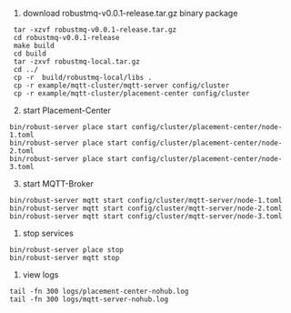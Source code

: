 1. download robustmq-v0.0.1-release.tar.gz binary package

```shell
 tar -xzvf robustmq-v0.0.1-release.tar.gz
 cd robustmq-v0.0.1-release
 make build
 cd build
 tar -zxvf robustmq-local.tar.gz
 cd ../
 cp -r  build/robustmq-local/libs .
 cp -r example/mqtt-cluster/mqtt-server config/cluster
 cp -r example/mqtt-cluster/placement-center config/cluster
```

2. start Placement-Center

```shell
bin/robust-server place start config/cluster/placement-center/node-1.toml
bin/robust-server place start config/cluster/placement-center/node-2.toml
bin/robust-server place start config/cluster/placement-center/node-3.toml
```

3. start MQTT-Broker

```shell
bin/robust-server mqtt start config/cluster/mqtt-server/node-1.toml
bin/robust-server mqtt start config/cluster/mqtt-server/node-2.toml
bin/robust-server mqtt start config/cluster/mqtt-server/node-3.toml
```

1. stop services

```shell
bin/robust-server place stop
bin/robust-server mqtt stop
```

1. view logs

```shell
tail -fn 300 logs/placement-center-nohub.log
tail -fn 300 logs/mqtt-server-nohub.log
```
